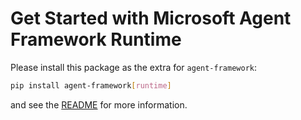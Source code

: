 # Get Started with Microsoft Agent Framework Runtime

Please install this package as the extra for `agent-framework`:

```bash
pip install agent-framework[runtime]
```

and see the [README](https://github.com/microsoft/agent-framework/tree/main/python/README.md) for more information.
